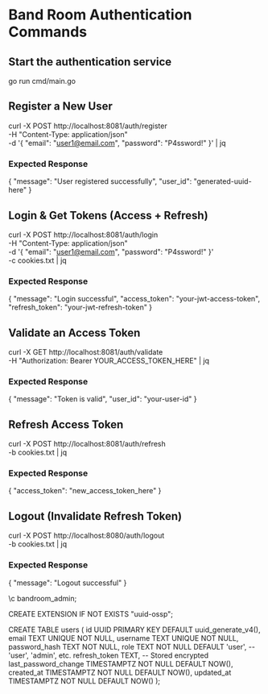 # Band Room Authentication Commands

## Start the authentication service

go run cmd/main.go

## Register a New User

curl -X POST http://localhost:8081/auth/register \
 -H "Content-Type: application/json" \
 -d '{
"email": "user1@email.com",
"password": "P4ssword!"
}' | jq

### Expected Response

{
"message": "User registered successfully",
"user_id": "generated-uuid-here"
}

## Login & Get Tokens (Access + Refresh)

curl -X POST http://localhost:8081/auth/login \
 -H "Content-Type: application/json" \
 -d '{
"email": "user1@email.com",
"password": "P4ssword!"
}' \
 -c cookies.txt | jq

### Expected Response

{
"message": "Login successful",
"access_token": "your-jwt-access-token",
"refresh_token": "your-jwt-refresh-token"
}

## Validate an Access Token

curl -X GET http://localhost:8081/auth/validate \
 -H "Authorization: Bearer YOUR_ACCESS_TOKEN_HERE" | jq

### Expected Response

{
"message": "Token is valid",
"user_id": "your-user-id"
}

## Refresh Access Token

curl -X POST http://localhost:8081/auth/refresh \
 -b cookies.txt | jq

### Expected Response

{
"access_token": "new_access_token_here"
}

## Logout (Invalidate Refresh Token)

curl -X POST http://localhost:8080/auth/logout \
 -b cookies.txt | jq

### Expected Response

{
"message": "Logout successful"
}

\c bandroom_admin;

CREATE EXTENSION IF NOT EXISTS "uuid-ossp";

CREATE TABLE users (
id UUID PRIMARY KEY DEFAULT uuid_generate_v4(),
email TEXT UNIQUE NOT NULL,
username TEXT UNIQUE NOT NULL,
password_hash TEXT NOT NULL,
role TEXT NOT NULL DEFAULT 'user', -- 'user', 'admin', etc.
refresh_token TEXT, -- Stored encrypted
last_password_change TIMESTAMPTZ NOT NULL DEFAULT NOW(),
created_at TIMESTAMPTZ NOT NULL DEFAULT NOW(),
updated_at TIMESTAMPTZ NOT NULL DEFAULT NOW()
);
